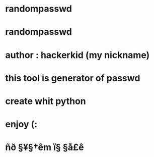 # randompasswd

# randompasswd
# author : hackerkid (my nickname)

# this tool is generator of passwd
# create whit python
# enjoy (:
# ñð §¥§†êm ï§ §å£ê

